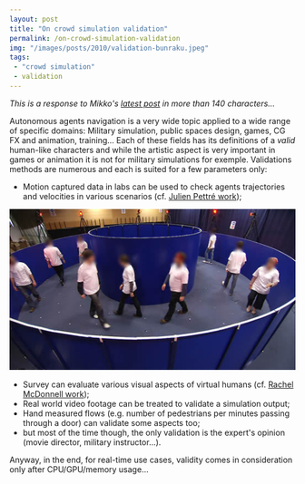 ```yaml
---
layout: post
title: "On crowd simulation validation"
permalink: /on-crowd-simulation-validation
img: "/images/posts/2010/validation-bunraku.jpeg"
tags:
 - "crowd simulation"
 - validation
---
```


*This is a response to Mikko's [latest post](http://digestingduck.blogspot.com/2010/12/style-vs-technique.html) in more than 140 characters...*

Autonomous agents navigation is a very wide topic applied to a wide range of specific domains: Military simulation, public spaces design, games, CG FX and animation, training...
Each of these fields has its definitions of a *valid* human-like characters and while the artistic aspect is very important in games or animation it is not for military simulations for exemple. Validations methods are numerous and each is suited for a few parameters only:
- Motion captured data in labs can be used to check agents trajectories and velocities in various scenarios (cf. [Julien Pettré work](http://www.irisa.fr/bunraku/GENS/jpettre/));

![Navigation motion capture](/images/posts/2010/validation-bunraku.jpeg)

- Survey can evaluate various visual aspects of virtual humans (cf. [Rachel McDonnell work](http://gv2.cs.tcd.ie/mcdonner/));
- Real world video footage can be treated to validate a simulation output;
- Hand measured flows (e.g. number of pedestrians per minutes passing through a door) can validate some aspects too;
- but most of the time though, the only validation is the expert's opinion (movie director, military instructor...).

Anyway, in the end, for real-time use cases, validity comes in consideration only after CPU/GPU/memory usage...